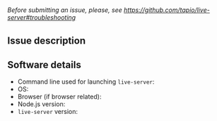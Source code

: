 ###### Before submitting an issue, please, see https://github.com/tapio/live-server#troubleshooting

## Issue description

## Software details

* Command line used for launching `live-server`:
* OS:
* Browser (if browser related):
* Node.js version:
* `live-server` version:
